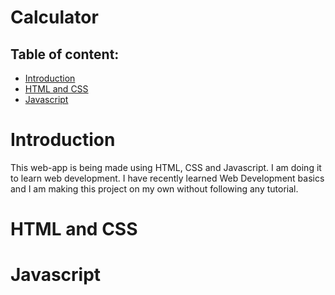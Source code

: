 # Calculator
## Table of content:
- [Introduction](#introduction)
- [HTML and CSS](#htmlandcss)
- [Javascript](#javascript)

<a id="introduction"></a>
# Introduction
This web-app is being made using HTML, CSS and Javascript. I am doing it to learn web development. I have recently learned Web Development basics and I am making this project on my own without following any tutorial.

<a id="htmlandcss"></a>
# HTML and CSS

<a id="javascript"></a>
# Javascript
